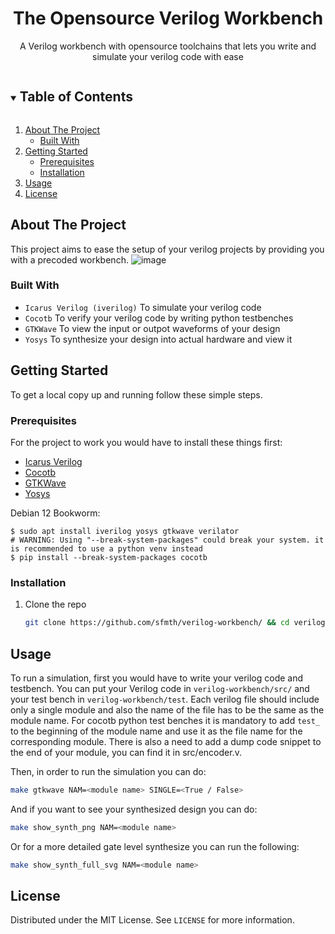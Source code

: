 <!--
*** Thanks for checking out the Best-README-Template. If you have a suggestion
*** that would make this better, please fork the repo and create a pull request
*** or simply open an issue with the tag "enhancement".
*** Thanks again! Now go create something AMAZING! :D
***
***
***
*** To avoid retyping too much info. Do a search and replace for the following:
*** github_username, repo_name, twitter_handle, email, project_title, project_description
-->



<!-- PROJECT SHIELDS -->
<!--
*** I'm using markdown "reference style" links for readability.
*** Reference links are enclosed in brackets [ ] instead of parentheses ( ).
*** See the bottom of this document for the declaration of the reference variables
*** for contributors-url, forks-url, etc. This is an optional, concise syntax you may use.
*** https://www.markdownguide.org/basic-syntax/#reference-style-links
-->

<!-- PROJECT LOGO -->
  <h1 align="center">The Opensource Verilog Workbench</h1>

  <p align="center">
    A Verilog workbench with opensource toolchains that lets you write and simulate your verilog code with ease
</p>



<!-- TABLE OF CONTENTS -->
<details open="open">
  <summary><h2 style="display: inline-block">Table of Contents</h2></summary>
  <ol>
    <li>
      <a href="#about-the-project">About The Project</a>
      <ul>
        <li><a href="#built-with">Built With</a></li>
      </ul>
    </li>
    <li>
      <a href="#getting-started">Getting Started</a>
      <ul>
        <li><a href="#prerequisites">Prerequisites</a></li>
        <li><a href="#installation">Installation</a></li>
      </ul>
    </li>
    <li><a href="#usage">Usage</a></li>
    <li><a href="#license">License</a></li>
  </ol>
</details>



<!-- ABOUT THE PROJECT -->
## About The Project
This project aims to ease the setup of your verilog projects by providing you with a precoded workbench.
![image](https://user-images.githubusercontent.com/23662796/178709130-ad64a100-0d17-45ab-8561-e9ab9b15baac.png)

### Built With

* `Icarus Verilog (iverilog)` To simulate your verilog code
* `Cocotb` To verify your verilog code by writing python testbenches
* `GTKWave` To view the input or outpot waveforms of your design 
* `Yosys` To synthesize your design into actual hardware and view it



<!-- GETTING STARTED -->
## Getting Started

To get a local copy up and running follow these simple steps.

### Prerequisites

For the project to work you would have to install these things first:

* [Icarus Verilog](https://steveicarus.github.io/iverilog/usage/installation.html)
* [Cocotb](https://docs.cocotb.org/en/stable/install.html)
* [GTKWave](http://gtkwave.sourceforge.net/)
* [Yosys](https://yosyshq.net/yosys/download.html)

Debian 12 Bookworm:
```
$ sudo apt install iverilog yosys gtkwave verilator
# WARNING: Using "--break-system-packages" could break your system. it is recommended to use a python venv instead
$ pip install --break-system-packages cocotb
```

### Installation

1. Clone the repo
   ```sh
   git clone https://github.com/sfmth/verilog-workbench/ && cd verilog-workbench
   ```




<!-- USAGE EXAMPLES -->
## Usage
To run a simulation, first you would have to write your verilog code and testbench. You can put your Verilog code in `verilog-workbench/src/` and your test bench in `verilog-workbench/test`. Each verilog file should include only a single module and also the name of the file has to be the same as the module name. For cocotb python test benches it is mandatory to add `test_` to the beginning of the module name and use it as the file name for the corresponding module. There is also a need to add a dump code snippet to the end of your module, you can find it in src/encoder.v.


Then, in order to run the simulation you can do:
```sh
make gtkwave NAM=<module name> SINGLE=<True / False>
```

And if you want to see your synthesized design you can do:
```sh
make show_synth_png NAM=<module name>
```
Or for a more detailed gate level synthesize you can run the following:
```sh
make show_synth_full_svg NAM=<module name>
```


<!-- LICENSE -->
## License

Distributed under the MIT License. See `LICENSE` for more information.





